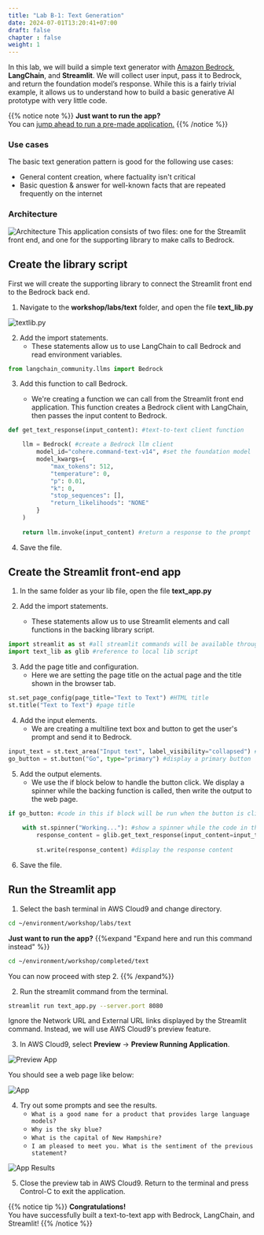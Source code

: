 ```yaml
---
title: "Lab B-1: Text Generation"
date: 2024-07-01T13:20:41+07:00
draft: false
chapter : false
weight: 1
---
```


In this lab, we will build a simple text generator with [Amazon Bedrock](https://aws.amazon.com/bedrock/), **LangChain**, and **Streamlit**. We will collect user input, pass it to Bedrock, and return the foundation model’s response. While this is a fairly trivial example, it allows us to understand how to build a basic generative AI prototype with very little code.

{{% notice note %}}
**Just want to run the app?**\
You can [jump ahead to run a pre-made application.](#run-the-streamlit-app)
{{% /notice %}}

### Use cases
The basic text generation pattern is good for the following use cases:
- General content creation, where factuality isn't critical
- Basic question & answer for well-known facts that are repeated frequently on the internet

### Architecture
![Architecture](/images/2-Bedrock/basic/B-1/architecture.png)
This application consists of two files: one for the Streamlit front end, and one for the supporting library to make calls to Bedrock.

## Create the library script
First we will create the supporting library to connect the Streamlit front end to the Bedrock back end.

1. Navigate to the **workshop/labs/text** folder, and open the file **text_lib.py**

![textlib.py](/images/2-Bedrock/basic/B-1/1.png)

2. Add the import statements.
   - These statements allow us to use LangChain to call Bedrock and read environment variables.

```py
from langchain_community.llms import Bedrock
```

3. Add this function to call Bedrock.

   - We're creating a function we can call from the Streamlit front end application. This function creates a Bedrock client with LangChain, then passes the input content to Bedrock.

```py 
def get_text_response(input_content): #text-to-text client function

    llm = Bedrock( #create a Bedrock llm client
        model_id="cohere.command-text-v14", #set the foundation model
        model_kwargs={
            "max_tokens": 512,
            "temperature": 0,
            "p": 0.01,
            "k": 0,
            "stop_sequences": [],
            "return_likelihoods": "NONE"
        }
    )
    
    return llm.invoke(input_content) #return a response to the prompt
```

4. Save the file.

## Create the Streamlit front-end app

1. In the same folder as your lib file, open the file **text_app.py**

2. Add the import statements.
   - These statements allow us to use Streamlit elements and call functions in the backing library script.

```py
import streamlit as st #all streamlit commands will be available through the "st" alias
import text_lib as glib #reference to local lib script
```

3. Add the page title and configuration.
   - Here we are setting the page title on the actual page and the title shown in the browser tab.

```py
st.set_page_config(page_title="Text to Text") #HTML title
st.title("Text to Text") #page title
```

4. Add the input elements.
   - We are creating a multiline text box and button to get the user's prompt and send it to Bedrock.

```py
input_text = st.text_area("Input text", label_visibility="collapsed") #display a multiline text box with no label
go_button = st.button("Go", type="primary") #display a primary button
```

5. Add the output elements.
   - We use the if block below to handle the button click. We display a spinner while the backing function is called, then write the output to the web page.

```py
if go_button: #code in this if block will be run when the button is clicked
    
    with st.spinner("Working..."): #show a spinner while the code in this with block runs
        response_content = glib.get_text_response(input_content=input_text) #call the model through the supporting library
        
        st.write(response_content) #display the response content
```

6. Save the file.

## Run the Streamlit app 
1. Select the bash terminal in AWS Cloud9 and change directory.
```bash
cd ~/environment/workshop/labs/text
```

**Just want to run the app?**
{{%expand "Expand here and run this command instead" %}}
```bash
cd ~/environment/workshop/completed/text
```
You can now proceed with step 2.
{{% /expand%}}

2. Run the streamlit command from the terminal.
```bash
streamlit run text_app.py --server.port 8080
```

Ignore the Network URL and External URL links displayed by the Streamlit command. Instead, we will use AWS Cloud9's preview feature.

3. In AWS Cloud9, select **Preview** -> **Preview Running Application**.

![Preview App](/images/2-Bedrock/F-9/2.png)

You should see a web page like below:

![App](/images/2-Bedrock/basic/B-1/3.png)

4. Try out some prompts and see the results.
   - `What is a good name for a product that provides large language models?`
   - `Why is the sky blue?`
   - `What is the capital of New Hampshire?`
   - `I am pleased to meet you. What is the sentiment of the previous statement?`

![App Results](/images/2-Bedrock/basic/B-1/4.png)

5. Close the preview tab in AWS Cloud9. Return to the terminal and press Control-C to exit the application.

{{% notice tip %}}
**Congratulations!**\
You have successfully built a text-to-text app with Bedrock, LangChain, and Streamlit!
{{% /notice %}}